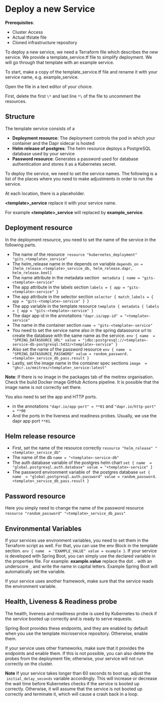 # Deploy a new Service

**Prerequisites**:

- Cluster Access
- Actual tfstate file
- Cloned infrastructure repository

To deploy a new service, we need a Terraform file which describes the new service. We provide a template_service.tf file to simplify deployment. We will go through that template with an example service.

To start, make a copy of the template_service.tf file and rename it with your service name, e.g. example_service.

Open the file in a text editor of your choice. 

First, delete the first `\*` and last line `*\` of the file to uncomment the resources. 

## Structure 

The template service consists of a

- **Deployment resource**: The deployment controls the pod in which your container and the Dapr sidecar is hosted 
- **Helm release of postgres**: The helm resource deploys a PostgreSQL database used by your service
- **Password resource**: Generates a password used for database authentication and stores it as a Kubernetes secret. 

To deploy the service, we need to set the service names. The following is a list of the places where you need to make adjustments in order to run the service.

At each location, there is a placeholder. 

**<template\>_service** replace it with your service name. 

For example **<template\>_service** will replaced by **example_service**.



## Deployment resource

In the deployment resource, you need to set the name of the service in the following parts. 

- The name of the resource  ```resource "kubernetes_deployment" "gits_<template>_service" ```
- The helm_release name in the depends on variable `depends_on = [helm_release.<template>_service_db, helm_release.dapr, helm_release.keel]`
- The name attribute in the metadata section ``` metadata {
 name = "gits-<template>-service"```
- The app attribute in the labels section `labels = {
 app = "gits-<template>-service"
 }`
- The app attribute in the selector section `selector {
 match_labels = {
 app = "gits-<template>-service"
 }
 }`
- The app variable in the template resource `template {
 metadata {
 labels = {
 app = "gits-<template>-service"
 }`
- The dapr app id in the annotations `"dapr.io/app-id" = "<template>-service"`
- The name in the container section `name = "gits-<template>-service"`
- You need to set the service name also in the spring datasource url to create the database with the same name as the service. `env {
 name  = "SPRING_DATASOURCE_URL"
 value = "jdbc:postgresql://<template>-service-db-postgresql:5432/<template>-service"
 }`
- Also set the name of the password resource `env {
 name  = "SPRING_DATASOURCE_PASSWORD"
 value = random_password.<template>_service_db_pass.result
 }`
- Lastly, set the image name in the container spec sections `image  = "ghcr.io/meitrex/<template>_service:latest"`

**Note**: If there is no image in the packages tab of the meitrex organisation. Check the build Docker image GitHub Actions pipeline. It is possible that the image name is not correctly set there.

You also need to set the app and HTTP ports. 
- in the annotations `"dapr.io/app-port" = **01` and `"dapr.io/http-port" = **00`
- And the ports in the liveness and readiness probes. Usually, we use the dapr app port `**01`. 

## Helm release resource

- First, set the name of the resource correctly `resource "helm_release" "<template>_service_db"`
- The name of the db `name = "<template>-service-db"`
- The auth database variable of the postgres helm chart `set {
 name  = "global.postgresql.auth.database"
 value = "<template>-service"
 }`
- The password environment variable of  the postgres database `set {
 name  = "global.postgresql.auth.password"
 value = random_password.<template>_service_db_pass.result
 }`

## Password resource

Here you simply need to change the name of the password resource `resource "random_password" "<template>_service_db_pass"`
  
## Environmental Variables

If your services use environment variables, you need to set them in the Terraform script as well. For that, you can use the env Block in the template section. `env {
 name  = "EXAMPLE_VALUE"
 value = example
 }`.
If your service is developed with Spring Boot, you can simply use the declared variable in the properties file. For example: **example.value** replace the dot `.` with an underscore `_` and write the name in capital letters. Example Spring Boot will automatically set the variable.  

If your service uses another framework, make sure that the service reads the environment variable. 

## Health, Liveness & Readiness probe

The health, liveness and readiness probe is used by Kubernetes to check if the service booted up correctly and is ready to serve requests. 

Spring Boot provides these endpoints, and they are enabled by default when you use the template microservice repository. Otherwise, enable them. 

If your service uses other frameworks, make sure that it provides the endpoints and enable them. If this is not possible, you can also delete the probes from the deployment file; otherwise, your service will not run correctly on the cluster. 

**Note** If your service takes longer than 60 seconds to boot up, adjust the  `initial_delay_seconds` variable accordingly. This will increase or decrease the wait time before Kubernetes checks if the service is booted up correctly. Otherwise, it will assume that the service is not booted up correctly and terminate it, which will cause a crash back in a loop.  